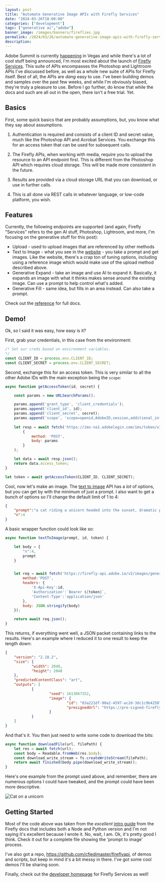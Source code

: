 ```yaml
---
layout: post
title: "Automate Generative Image APIs with Firefly Services"
date: "2024-03-26T18:00:00"
categories: ["development"]
tags: ["generative ai","adobe"]
banner_image: /images/banners/fireflies.jpg
permalink: /2024/03/26/automate-generative-image-apis-with-firefly-services
description: 
---
```


Adobe Summit is currently [happening](https://business.adobe.com/summit/adobe-summit.html) in Vegas and while there's a lot of cool stuff being announced, I'm most excited about the launch of [Firefly Services](https://www.adobe.com/creativecloud/business/enterprise/firefly.html). This suite of APIs encompasses the Photoshop and Lightroom APIs I've discussed before, as well as a whole new suite of APIs for Firefly itself. Best of all, the APIs are *dang* easy to use. I've been building demos and samples over the past few weeks, and while I'm obviously biased, they're truly a pleasure to use. Before I go further, do know that while the docs and such are all out in the open, there isn't a free trial. Yet. 

## Basics

First, some quick basics that are probably assumptions, but, you know what they say about assumptions. 

1) Authentication is required and consists of a client ID and secret value, much like the Photoshop API and Acrobat Services. You exchange this for an access token that can be used for subsequent calls.

2) The Firefly APIs, when working with media, require you to upload the resource to an API endpoint first. This is different from the  Photoshop API which requires cloud storage. This will be made more consistent in the future.

3) Results are provided via a cloud storage URL that you can download, or use in further calls.

4) This is all done via REST calls in whatever language, or low-code platform, you wish. 

## Features

Currently, the following endpoints are supported (and again, Firefly "Services" refers to the gen AI stuff, Photoshop, Lightroom, and more, I'm focusing on the generative stuff for this post):

* Upload - used to upload images that are referenced by other methods
* Text to Image - what you see in the [website](https://firefly.adobe.com) - you take a prompt and get images. Like the website, there's a crap ton of tuning options, including using a reference image which would make use of the upload method described above. 
* Generative Expand - take an image and use AI to expand it. Basically, it expands an image with what it thinks makes sense around the existing image. Can use a prompt to help control what's added.
* Generative Fill - same idea, but fills in an area instead. Can also take a prompt.

Check out the [reference](https://developer.adobe.com/firefly-services/docs/firefly-api/guides/api/upload_image/) for full docs.

## Demo!

Ok, so I said it was easy, how easy is it? 

First, grab your credentials, in this case from the environment:

```js
/* Set our creds based on environment variables.
*/
const CLIENT_ID = process.env.CLIENT_ID;
const CLIENT_SECRET = process.env.CLIENT_SECRET;
```

Second, exchange this for an access token. This is very similar to all the other Adobe IDs with the main exception being the `scope`:

```js
async function getAccessToken(id, secret) {

    const params = new URLSearchParams();

    params.append('grant_type', 'client_credentials');
    params.append('client_id', id);
    params.append('client_secret', secret);
    params.append('scope', 'scope=openid,AdobeID,session,additional_info,read_organizations,firefly_api,ff_apis');
    
    let resp = await fetch('https://ims-na1.adobelogin.com/ims/token/v3', 
        { 
            method: 'POST', 
            body: params
        }
    );

    let data = await resp.json();
    return data.access_token;
}

let token = await getAccessToken(CLIENT_ID, CLIENT_SECRET);
```

Cool, now let's make an image. The [text to image](https://developer.adobe.com/firefly-services/docs/firefly-api/guides/api/image_generation/) API has a *lot* of options, but you can get by with the minimum of just a prompt. I also want to get a bunch of options so I'll change the default limit of 1 to 4:

```json
{
    "prompt":"a cat riding a unicorn headed into the sunset, dramatic pose",
    "n":4
}
```

A basic wrapper function could look like so:

```js
async function textToImage(prompt, id, token) {

    let body = {
        "n":4,
        prompt
    }


    let req = await fetch('https://firefly-api.adobe.io/v2/images/generate', {
        method:'POST',
        headers: {
            'X-Api-Key':id, 
            'Authorization':`Bearer ${token}`,
            'Content-Type':'application/json'
        }, 
        body: JSON.stringify(body)
    });

    return await req.json();
}
```

This returns, if everything went well, a JSON packet containing links to the results. Here's an example where I reduced it to one result to keep the length down:

```json
{
	"version": "2.10.2",
	"size": {
			"width": 2048,
			"height": 2048
	},
	"predictedContentClass": "art",
	"outputs": [
			{
					"seed": 1613067352,
					"image": {
							"id": "03a221df-98a2-4597-ac2d-3dc1c9b42507",
							"presignedUrl": "https://pre-signed-firefly-prod.s3.amazonaws.com/images/03a221df-98a2-4597-ac2d-3dc1c9b42507?X-Amz-Algorithm=AWS4-HMAC-SHA256&X-Amz-Credential=AKIARDA3TX66LLPDOIWV%2F20240326%2Fus-west-2%2Fs3%2Faws4_request&X-Amz-Date=20240326T192500Z&X-Amz-Expires=3600&X-Amz-SignedHeaders=host&X-Amz-Signature=84dc28624662af7215de720514ee803eed404df2cf10de803b38c878e0ff62c7"
					}
			}
	]
}
```

And that's it. You then just need to write some code to download the bits:

```js
async function downloadFile(url, filePath) {
    let res = await fetch(url);
    const body = Readable.fromWeb(res.body);
    const download_write_stream = fs.createWriteStream(filePath);
    return await finished(body.pipe(download_write_stream));
}
```

Here's one example from the prompt used above, and remember, there are numerous options I could have tweaked, and the prompt could have been more descriptive.

<p>
<img src="https://static.raymondcamden.com/images/2024/03/cat1.jpg" alt="Cat on a unicorn" class="imgborder imgcenter" loading="lazy">
</p>

## Getting Started

Most of the code above was taken from the *excellent* [intro guide](https://developer.adobe.com/firefly-services/docs/firefly-api/guides/how-tos/create-your-first-ff-application/) from the Firefly docs that includes both a Node and Python version and I'm not saying it's excellent because I wrote it. No, wait, I am. Ok, it's pretty good I think. Check it out for a complete file showing the 'prompt to image' process. 

I've also got a repo, <https://github.com/cfjedimaster/fireflyapi>, of demos and scripts, but keep in mind it's a bit messy in there. I've got some cool demos I'll be sharing soon. 

Finally, check out the [developer homepage](https://developer.adobe.com/firefly-services/) for Firefly Services as well!